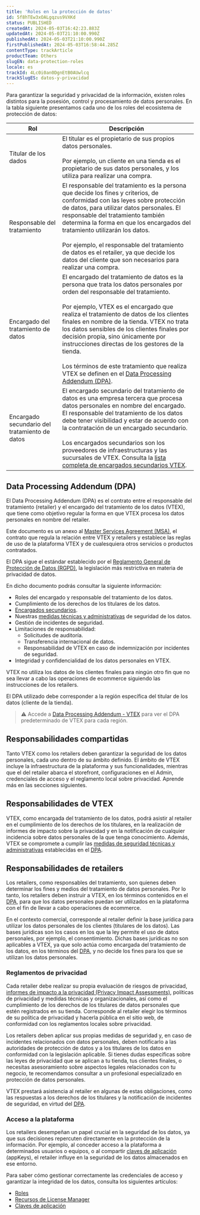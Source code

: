 ```yaml
---
title: 'Roles en la protección de datos'
id: 5f8hTEw3xOALgqzus9VXKd
status: PUBLISHED
createdAt: 2024-05-03T16:42:23.883Z
updatedAt: 2024-05-03T21:10:00.990Z
publishedAt: 2024-05-03T21:10:00.990Z
firstPublishedAt: 2024-05-03T16:58:44.285Z
contentType: trackArticle
productTeam: Others
slugEN: data-protection-roles
locale: es
trackId: 4Lc0i0an0DgnEtB0AUwlcq
trackSlugES: datos-y-privacidad
---
```


Para garantizar la seguridad y privacidad de la información, existen roles distintos para la posesión, control y procesamiento de datos personales. En la tabla siguiente presentamos cada uno de los roles del ecosistema de protección de datos:

| Rol | Descripción |
|---|---|
| Titular de los dados | El titular es el propietario de sus propios datos personales. <br><br> Por ejemplo, un cliente en una tienda es el propietario de sus datos personales, y los utiliza para realizar una compra. |
| Responsable del tratamiento | El responsable del tratamiento es la persona que decide los fines y criterios, de conformidad con las leyes sobre protección de datos, para utilizar datos personales. El responsable del tratamiento también determina la forma en que los encargados del tratamiento utilizarán los datos.  <br><br> Por ejemplo, el responsable del tratamiento de datos es el retailer, ya que decide los datos del cliente que son necesarios para realizar una compra. |
| Encargado del tratamiento de datos | El encargado del tratamiento de datos es la persona que trata los datos personales por orden del responsable del tratamiento. <br><br> Por ejemplo, VTEX es el encargado que realiza el tratamiento de datos de los clientes finales en nombre de la tienda. VTEX no trata los datos sensibles de los clientes finales por decisión propia, sino únicamente por instrucciones directas de los gestores de la tienda. <br><br> Los términos de este tratamiento que realiza VTEX se definen en el [Data Processing Addendum (DPA)](#data-processing-addendum-dpa). |
| Encargado secundario del tratamiento de datos | El encargado secundario del tratamiento de datos es una empresa tercera que procesa datos personales en nombre del encargado. El responsable del tratamiento de los datos debe tener visibilidad y estar de acuerdo con la contratación de un encargado secundario.  <br><br> Los encargados secundarios son los proveedores de infraestructuras y las sucursales de VTEX. Consulta la [lista completa de encargados secundarios VTEX](https://vtex.com/co-es/privacy-and-agreements/subprocessors/). |

## Data Processing Addendum (DPA)

El Data Processing Addendum (DPA) es el contrato entre el responsable del tratamiento (retailer) y el encargado del tratamiento de los datos (VTEX), que tiene como objetivo regular la forma en que VTEX procesa los datos personales en nombre del retailer.

Este documento es un anexo al [Master Services Agreement (MSA)](https://vtex.com/co-es/privacy-and-agreements/agreements/), el contrato que regula la relación entre VTEX y retailers y establece las reglas de uso de la plataforma VTEX y de cualesquiera otros servicios o productos contratados.

El DPA sigue el estándar establecido por el [Reglamento General de Protección de Datos (RGPD)](https://gdpr-info.eu/), la legislación más restrictiva en materia de privacidad de datos.

En dicho documento podrás consultar la siguiente información:

* Roles del encargado y responsable del tratamiento de los datos.
* Cumplimiento de los derechos de los titulares de los datos.
* [Encargados secundarios](https://vtex.com/co-es/privacy-and-agreements/subprocessors/).
* Nuestras [medidas técnicas y administrativas](https://help.vtex.com/es/tracks/datos-y-privacidad--4Lc0i0an0DgnEtB0AUwlcq/7ANSqBP5DgOrVVyglo3Lbh) de seguridad de los datos.
* Gestión de incidentes de seguridad.
* Limitaciones de responsabilidad:
    * Solicitudes de auditoría.
    * Transferencia internacional de datos.
    * Responsabilidad de VTEX en caso de indemnización por incidentes de seguridad.
* Integridad y confidencialidad de los datos personales en VTEX.

VTEX no utiliza los datos de los clientes finales para ningún otro fin que no sea llevar a cabo las operaciones de ecommerce siguiendo las instrucciones de los retailers.

El DPA utilizado debe corresponder a la región específica del titular de los datos (cliente de la tienda).

>⚠️ Accede a [Data Processing Addendum - VTEX](https://vtex.com/co-es/privacy-and-agreements/data-processing-addendum/) para ver el DPA predeterminado de VTEX para cada región.

## Responsabilidades compartidas

Tanto VTEX como los retailers deben garantizar la seguridad de los datos personales, cada uno dentro de su ámbito definido. El ámbito de VTEX incluye la infraestructura de la plataforma y sus funcionalidades, mientras que el del retailer abarca el storefront, configuraciones en el Admin, credenciales de acceso y el reglamento local sobre privacidad. Aprende más en las secciones siguientes.

## Responsabilidades de VTEX

VTEX, como encargada del tratamiento de los datos, podrá asistir al retailer en el cumplimiento de los derechos de los titulares, en la realización de informes de impacto sobre la privacidad y en la notificación de cualquier incidencia sobre datos personales de la que tenga conocimiento. Además, VTEX se compromete a cumplir las [medidas de seguridad técnicas y administrativas](https://help.vtex.com/es/tracks/datos-y-privacidad--4Lc0i0an0DgnEtB0AUwlcq/7ANSqBP5DgOrVVyglo3Lbh) establecidas en el [DPA](https://vtex.com/co-es/privacy-and-agreements/data-processing-addendum/).

## Responsabilidades de retailers

Los retailers, como responsables del tratamiento, son quienes deben determinar los fines y medios del tratamiento de datos personales. Por lo tanto, los retailers deben instruir a VTEX, en los términos contenidos en el [DPA](https://vtex.com/co-es/privacy-and-agreements/data-processing-addendum/), para que los datos personales puedan ser utilizados en la plataforma con el fin de llevar a cabo operaciones de ecommerce.

En el contexto comercial, corresponde al retailer definir la base jurídica para utilizar los datos personales de los clientes (titulares de los datos). Las bases jurídicas son los casos en los que la ley permite el uso de datos personales, por ejemplo, el consentimiento. Dichas bases jurídicas no son aplicables a VTEX, ya que solo actúa como encargada del tratamiento de los datos, en los términos del [DPA](https://vtex.com/co-es/privacy-and-agreements/data-processing-addendum/), y no decide los fines para los que se utilizan los datos personales.

### Reglamentos de privacidad

Cada retailer debe realizar su propia evaluación de riesgos de privacidad, [informes de impacto a la privacidad (Privacy Impact Assessments)](https://gdpr-info.eu/issues/privacy-impact-assessment/), políticas de privacidad y medidas técnicas y organizacionales, así como el cumplimiento de los derechos de los titulares de datos personales que estén registrados en su tienda. Corresponde al retailer elegir los términos de su política de privacidad y hacerla pública en el sitio web, de conformidad con los reglamentos locales sobre privacidad.

Los retailers deben aplicar sus propias medidas de seguridad y, en caso de incidentes relacionados con datos personales, deben notificarlo a las autoridades de protección de datos y a los titulares de los datos en conformidad con la legislación aplicable. Si tienes dudas específicas sobre las leyes de privacidad que se aplican a tu tienda, tus clientes finales, o necesitas asesoramiento sobre aspectos legales relacionados con tu negocio, te recomendamos consultar a un profesional especializado en protección de datos personales. 

VTEX prestará asistencia al retailer en algunas de estas obligaciones, como las respuestas a los derechos de los titulares y la notificación de incidentes de seguridad, en virtud del [DPA](https://vtex.com/co-es/privacy-and-agreements/data-processing-addendum/).

### Acceso a la plataforma

Los retailers desempeñan un papel crucial en la seguridad de los datos, ya que sus decisiones repercuten directamente en la protección de la información. Por ejemplo, al conceder acceso a la plataforma a determinados usuarios o equipos, o al compartir [claves de aplicación](https://help.vtex.com/es/tutorial/chaves-de-aplicacao--2iffYzlvvz4BDMr6WGUtet) (appKeys), el retailer influye en la seguridad de los datos almacenados en ese entorno.

Para saber cómo gestionar correctamente las credenciales de acceso y garantizar la integridad de los datos, consulta los siguientes artículos:

* [Roles](https://help.vtex.com/es/tutorial/roles--7HKK5Uau2H6wxE1rH5oRbc)
* [Recursos de License Manager](https://help.vtex.com/es/tutorial/recursos-del-license-manager--3q6ztrC8YynQf6rdc6euk3)
* [Claves de aplicación](https://help.vtex.com/es/tutorial/claves-de-aplicacion--2iffYzlvvz4BDMr6WGUtet)


